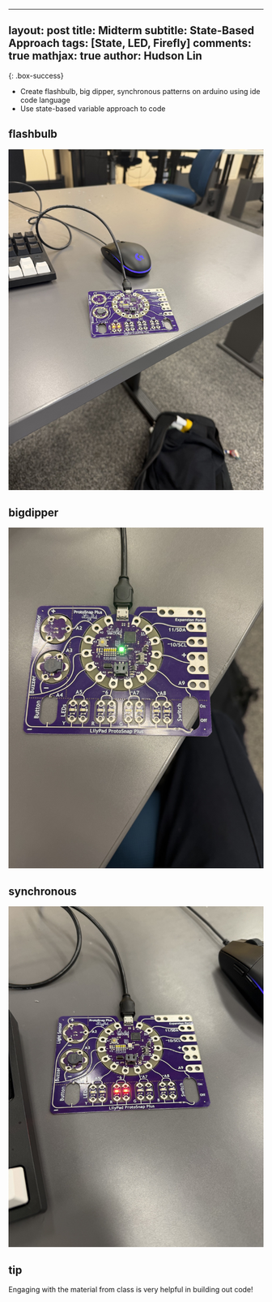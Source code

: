 
---
layout: post
title: Midterm
subtitle: State-Based Approach
tags: [State, LED, Firefly]
comments: true
mathjax: true
author: Hudson Lin
---

{: .box-success}
- Create flashbulb, big dipper, synchronous patterns on arduino using ide code language
- Use state-based variable approach to code

## flashbulb
![vscode](https://raw.githubusercontent.com/huddylin2/huddylin2.github.io/master/assets/img/flashbulb.jpg)
## bigdipper
![vscode](https://raw.githubusercontent.com/huddylin2/huddylin2.github.io/master/assets/img/bigdipper.jpg)
## synchronous
![vscode](https://raw.githubusercontent.com/huddylin2/huddylin2.github.io/master/assets/img/firefly.jpg)
## tip
Engaging with the material from class is very helpful in building out code!

